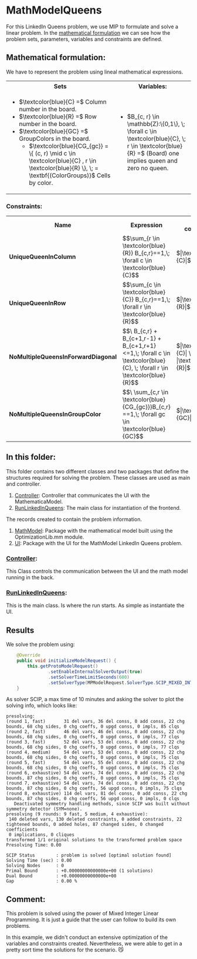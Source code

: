 # MathModelQueens
For this LinkedIn Queens problem, we use MIP to formulate and solve a linear problem.
In the [mathematical formulation](#mathematical-formulation) we can see how the problem sets, parameters, variables and 
constraints are defined.

## Mathematical formulation:
We have to represent the problem using lineal mathematical expressions.

<table>
   <tr>
      <th>Sets</th>
      <th>Variables:</th>
   </tr>
   <tr>
      <td>
         <ul>
            <li>$\textcolor{blue}{C} =$ Column number in the board.</li>
            <li>$\textcolor{blue}{R} =$ Row number in the board.</li>
            <li>$\textcolor{blue}{GC} =$ GroupColors in the board.
                <ul>
                   <li>$\textcolor{blue}{CG_{gc}} = \{ (c, r) \mid c \in \textcolor{blue}{C} , r \in \textcolor{blue}{R} \}, \;
                        = \textbf{(ColorGroups)}$ Cells by color.</li>
                </ul>
            </li>
         </ul>
      </td>
      <td>
        <ul>
           <li>$B_{c, r} \in \mathbb{Z}:\{0,1\}, \; \forall c \in \textcolor{blue}{C}, \; r \in \textcolor{blue}{R} =$ (Board) one implies queen and zero no queen.</li>
        </ul>
      </td>
   </tr>
</table>


### Constraints:
<table>
  <tr>
    <th>Name</th>
    <th>Expression</th>
    <th>Nº of constraints</th>
    <th>Description</th>
  </tr>
  <tr>
    <td><b>UniqueQueenInColumn</b></td>
    <td>$$\sum_{r \in \textcolor{blue}{R}} B_{c,r}==1,\; \forall c \in \textcolor{blue}{C}$$</td>
    <td> $|\textcolor{blue}{C}|$ </td>
    <td> Each column can only contain one queen.</td>
  </tr>
  <tr>
    <td><b>UniqueQueenInRow</b></td>
    <td>$$\sum_{c \in \textcolor{blue}{C}} B_{c,r}==1,\; \forall r \in \textcolor{blue}{R}$$</td>
    <td> $|\textcolor{blue}{R}|$ </td>
    <td> Each row can only contain one queen.</td>
  </tr>
  <tr>
    <td><b>NoMultipleQueensInForwardDiagonal</b></td>
    <td>$$\ B_{c,r} + B_{c+1,r-1} + B_{c+1,r+1} <=1,\; \forall c \in \textcolor{blue}{C}, \; \forall r \in \textcolor{blue}{R}$$</td>
    <td> $|\textcolor{blue}{C}| \cdot |\textcolor{blue}{R}|$ </td>
    <td> There cannot be two queens touching in diagonal.</td>
  </tr>
  <tr>
    <td><b>NoMultipleQueensInGroupColor</b></td>
    <td>$$\ \sum_{c,r \in \textcolor{blue}{CG_{gc}}}B_{c,r} ==1,\; \forall gc \in \textcolor{blue}{GC}$$</td>
    <td> $|\textcolor{blue}{GC}|$ </td>
    <td> There cannot be two queens in the same color.</td>
  </tr>
</table>

## In this folder:
This folder contains two different classes and two packages that define the structures required for solving the problem.
These classes are used as main and controller.
1. [Controller](#controller): Controller that communicates the UI with the MathematicaModel.
2. [RunLinkedInQueens](#runlinkedinQueens): The main class for instantiation of the frontend.


The records created to contain the problem information.
1. [MathModel](https://github.com/SergioOyaga/LinkedInOptimizationExamples/blob/master/src/main/java/org/soyaga/examples/Queens/MathModelQueens/MathModel/):
    Package with the mathematical model built using the OptimizationLib.mm module.
2. [UI](https://github.com/SergioOyaga/LinkedInOptimizationExamples/blob/master/src/main/java/org/soyaga/examples/Queens/MathModelQueens/UI/):
   Package with the UI for the MathModel LinkedIn Queens problem.

### [Controller](https://github.com/SergioOyaga/LinkedInOptimizationExamples/blob/master/src/main/java/org/soyaga/examples/Queens/MathModelQueens/Controller.java):
This Class controls the communication between the UI and the math model running in the back.

### [RunLinkedInQueens](https://github.com/SergioOyaga/LinkedInOptimizationExamples/blob/master/src/main/java/org/soyaga/examples/Queens/MathModelQueens/RunLinkedInQueens.java):
This is the main class. Is where the run starts. As simple as instantiate the UI.


## Results
We solve the problem using:
```` java
    @Override
    public void initializeModelRequest() {
        this.getProtoModelRequest()
                .setEnableInternalSolverOutput(true)
                .setSolverTimeLimitSeconds(600)
                .setSolverType(MPModelRequest.SolverType.SCIP_MIXED_INTEGER_PROGRAMMING);
    }
````
As solver SCIP, a max time of 10 minutes and asking the solver to plot the solving info, which looks like:
`````
presolving:
(round 1, fast)       31 del vars, 36 del conss, 0 add conss, 22 chg bounds, 68 chg sides, 0 chg coeffs, 0 upgd conss, 0 impls, 85 clqs
(round 2, fast)       46 del vars, 46 del conss, 0 add conss, 22 chg bounds, 68 chg sides, 0 chg coeffs, 0 upgd conss, 0 impls, 77 clqs
(round 3, fast)       52 del vars, 53 del conss, 0 add conss, 22 chg bounds, 68 chg sides, 0 chg coeffs, 0 upgd conss, 0 impls, 77 clqs
(round 4, medium)     54 del vars, 53 del conss, 0 add conss, 22 chg bounds, 68 chg sides, 0 chg coeffs, 0 upgd conss, 0 impls, 75 clqs
(round 5, fast)       54 del vars, 55 del conss, 0 add conss, 22 chg bounds, 68 chg sides, 0 chg coeffs, 0 upgd conss, 0 impls, 75 clqs
(round 6, exhaustive) 54 del vars, 74 del conss, 0 add conss, 22 chg bounds, 87 chg sides, 0 chg coeffs, 0 upgd conss, 0 impls, 75 clqs
(round 7, exhaustive) 54 del vars, 74 del conss, 0 add conss, 22 chg bounds, 87 chg sides, 0 chg coeffs, 56 upgd conss, 0 impls, 75 clqs
(round 8, exhaustive) 114 del vars, 81 del conss, 0 add conss, 22 chg bounds, 87 chg sides, 0 chg coeffs, 56 upgd conss, 0 impls, 0 clqs
   Deactivated symmetry handling methods, since SCIP was built without symmetry detector (SYM=none).
presolving (9 rounds: 9 fast, 5 medium, 4 exhaustive):
 140 deleted vars, 130 deleted constraints, 0 added constraints, 22 tightened bounds, 0 added holes, 87 changed sides, 0 changed coefficients
 0 implications, 0 cliques
transformed 1/1 original solutions to the transformed problem space
Presolving Time: 0.00

SCIP Status        : problem is solved [optimal solution found]
Solving Time (sec) : 0.00
Solving Nodes      : 0
Primal Bound       : +0.00000000000000e+00 (1 solutions)
Dual Bound         : +0.00000000000000e+00
Gap                : 0.00 %
`````

## Comment:
This problem is solved using the power of Mixed Integer Linear Programming. It is just a guide that the user can follow 
to build its own problems.

In this example, we didn't conduct an extensive optimization of the variables and constraints created. 
Nevertheless, we were able to get in a pretty sort time the solutions for the scenario. :smirk_cat:
